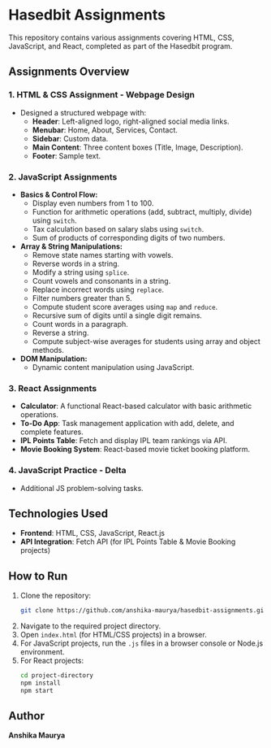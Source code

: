 # Hasedbit Assignments

This repository contains various assignments covering HTML, CSS, JavaScript, and React, completed as part of the Hasedbit program.

## Assignments Overview

### 1. HTML & CSS Assignment - Webpage Design
- Designed a structured webpage with:
  - **Header**: Left-aligned logo, right-aligned social media links.
  - **Menubar**: Home, About, Services, Contact.
  - **Sidebar**: Custom data.
  - **Main Content**: Three content boxes (Title, Image, Description).
  - **Footer**: Sample text.

### 2. JavaScript Assignments
- **Basics & Control Flow:**
  - Display even numbers from 1 to 100.
  - Function for arithmetic operations (add, subtract, multiply, divide) using `switch`.
  - Tax calculation based on salary slabs using `switch`.
  - Sum of products of corresponding digits of two numbers.
- **Array & String Manipulations:**
  - Remove state names starting with vowels.
  - Reverse words in a string.
  - Modify a string using `splice`.
  - Count vowels and consonants in a string.
  - Replace incorrect words using `replace`.
  - Filter numbers greater than 5.
  - Compute student score averages using `map` and `reduce`.
  - Recursive sum of digits until a single digit remains.
  - Count words in a paragraph.
  - Reverse a string.
  - Compute subject-wise averages for students using array and object methods.
- **DOM Manipulation:**
  - Dynamic content manipulation using JavaScript.

### 3. React Assignments
- **Calculator**: A functional React-based calculator with basic arithmetic operations.
- **To-Do App**: Task management application with add, delete, and complete features.
- **IPL Points Table**: Fetch and display IPL team rankings via API.
- **Movie Booking System**: React-based movie ticket booking platform.

### 4. JavaScript Practice - Delta
- Additional JS problem-solving tasks.

## Technologies Used
- **Frontend**: HTML, CSS, JavaScript, React.js
- **API Integration**: Fetch API (for IPL Points Table & Movie Booking projects)

## How to Run
1. Clone the repository:
   ```bash
   git clone https://github.com/anshika-maurya/hasedbit-assignments.git
   ```
2. Navigate to the required project directory.
3. Open `index.html` (for HTML/CSS projects) in a browser.
4. For JavaScript projects, run the `.js` files in a browser console or Node.js environment.
5. For React projects:
   ```bash
   cd project-directory
   npm install
   npm start
   ```

## Author
**Anshika Maurya**



